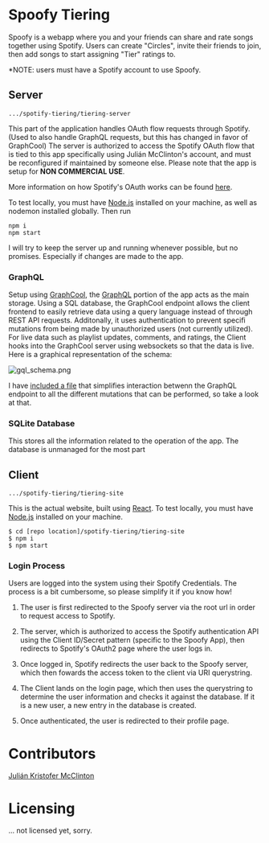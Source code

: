 # Spoofy Tiering

Spoofy is a webapp where you and your friends can share and rate songs together using Spotify. Users can create "Circles", invite their friends to join, then add songs to start assigning "Tier" ratings to. 

*NOTE: users must have a Spotify account to use Spoofy.

## Server

```.../spotify-tiering/tiering-server ```

This part of the application handles OAuth flow requests through Spotify. (Used to also handle GraphQL requests, but this has changed in favor of GraphCool) The server is authorized to access the Spotify OAuth flow that is tied to this app specifically using Julián McClinton's account, and must be reconfigured if maintained by someone else. Please note that the app is setup for **NON COMMERCIAL USE**.

More information on how Spotify's OAuth works can be found [here](https://developer.spotify.com/documentation/general/guides/authorization-guide/#authorization-code-flow).

To test locally, you must have [Node.js](https://nodejs.org/en/download/) installed on your machine, as well as nodemon installed globally. Then run
```
npm i
npm start
```
I will try to keep the server up and running whenever possible, but no promises. Especially if changes are made to the app.

### GraphQL

Setup using [GraphCool](https://www.graph.cool/), the [GraphQL](https://graphql.org/) portion of the app acts as the main storage. Using a SQL database, the GraphCool endpoint allows the client frontend to easily retrieve data using a query language instead of through REST API requests. Additonally, it uses authentication to prevent specifi mutations from being made by unauthorized users (not currently utilized). For live data such as playlist updates, comments, and ratings, the Client hooks into the GraphCool server using websockets so that the data is live. Here is a graphical representation of the schema:

![gql_schema.png](https://github.com/Kryptiique/spotify-tiering/blob/develop/docs/graphql%20schema.png)

I have [included a file](https://github.com/Kryptiique/spotify-tiering/blob/develop/tiering-site/src/shared/functions/graphql/operations.js) that simplifies interaction betwenn the GraphQL endpoint to all the different mutations that can be performed, so take a look at that.

### SQLite Database

This stores all the information related to the operation of the app. The database is unmanaged for the most part

## Client

```.../spotify-tiering/tiering-site ```

This is the actual website, built using [React](https://reactjs.org/). To test locally, you must have [Node.js](https://nodejs.org/en/download/) installed on your machine.


```
$ cd [repo location]/spotify-tiering/tiering-site 
$ npm i
$ npm start
```

### Login Process

Users are logged into the system using their Spotify Credentials. The process is a bit cumbersome, so please simplify it if you know how!

1. The user is first redirected to the Spoofy server via the root url in order to request access to Spotify. 

2. The server, which is authorized to access the Spotify authentication API using the Client ID/Secret pattern (specific to the Spoofy App), then redirects to Spotify's OAuth2 page where the user logs in. 

3. Once logged in, Spotify redirects the user back to the Spoofy server, which then fowards the access token to the client via URI querystring. 

4. The Client lands on the login page, which then uses the querystring to determine the user information and checks it against the database. If it is a new user, a new entry in the database is created.

5. Once authenticated, the user is redirected to their profile page.

# Contributors

[Julián Kristofer McClinton](https://github.com/Kryptiique/)

# Licensing

... not licensed yet, sorry.
